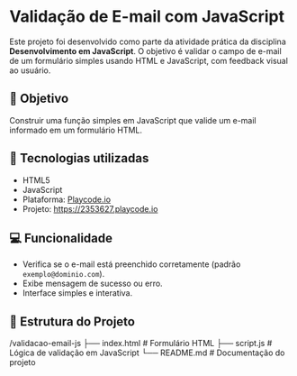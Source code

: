# Validação de E-mail com JavaScript

Este projeto foi desenvolvido como parte da atividade prática da disciplina **Desenvolvimento em JavaScript**. O objetivo é validar o campo de e-mail de um formulário simples usando HTML e JavaScript, com feedback visual ao usuário.

## 📌 Objetivo

Construir uma função simples em JavaScript que valide um e-mail informado em um formulário HTML.

## 🧪 Tecnologias utilizadas

- HTML5
- JavaScript
- Plataforma: [Playcode.io](https://playcode.io)
- Projeto: https://2353627.playcode.io

## 💻 Funcionalidade

- Verifica se o e-mail está preenchido corretamente (padrão `exemplo@dominio.com`).
- Exibe mensagem de sucesso ou erro.
- Interface simples e interativa.

## 📂 Estrutura do Projeto
/validacao-email-js ├── index.html # Formulário HTML ├── script.js # Lógica de validação em JavaScript └── README.md # Documentação do projeto


